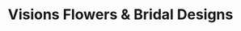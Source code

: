 ---
title: "Visions Flowers & Bridal Designs"
url: /oakland/visions-flowers-and-bridal-designs/
shop: florist
---
